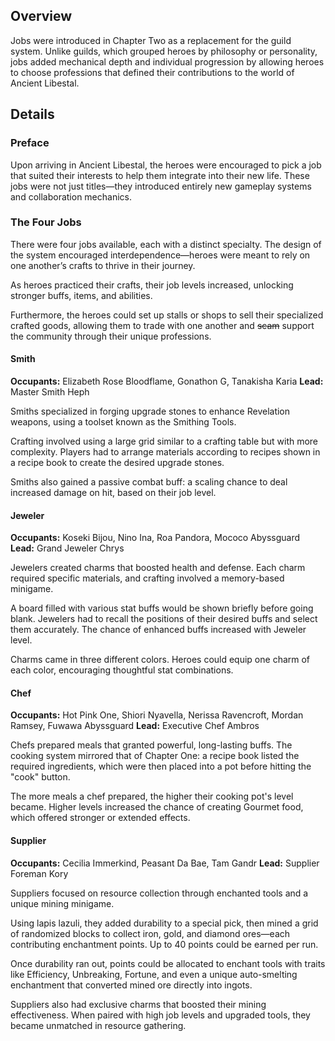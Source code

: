 <!-- title: Jobs -->
<!-- quote: 250 coins for one soup?! -->
<!-- chapters: 1 -->
<!-- images: (Jobs Overview) --->
<!-- model: false -->

## Overview

Jobs were introduced in Chapter Two as a replacement for the guild system. Unlike guilds, which grouped heroes by philosophy or personality, jobs added mechanical depth and individual progression by allowing heroes to choose professions that defined their contributions to the world of Ancient Libestal.

## Details

### Preface

Upon arriving in Ancient Libestal, the heroes were encouraged to pick a job that suited their interests to help them integrate into their new life. These jobs were not just titles—they introduced entirely new gameplay systems and collaboration mechanics.

### The Four Jobs

There were four jobs available, each with a distinct specialty. The design of the system encouraged interdependence—heroes were meant to rely on one another’s crafts to thrive in their journey.

As heroes practiced their crafts, their job levels increased, unlocking stronger buffs, items, and abilities.

Furthermore, the heroes could set up stalls or shops to sell their specialized crafted goods, allowing them to trade with one another and ~~scam~~ support the community through their unique professions.

#### Smith

**Occupants:** Elizabeth Rose Bloodflame, Gonathon G, Tanakisha Karia
**Lead:** Master Smith Heph

Smiths specialized in forging upgrade stones to enhance Revelation weapons, using a toolset known as the Smithing Tools.

Crafting involved using a large grid similar to a crafting table but with more complexity. Players had to arrange materials according to recipes shown in a recipe book to create the desired upgrade stones.

Smiths also gained a passive combat buff: a scaling chance to deal increased damage on hit, based on their job level.

#### Jeweler

**Occupants:** Koseki Bijou, Nino Ina, Roa Pandora, Mococo Abyssguard
**Lead:** Grand Jeweler Chrys

Jewelers created charms that boosted health and defense. Each charm required specific materials, and crafting involved a memory-based minigame.

A board filled with various stat buffs would be shown briefly before going blank. Jewelers had to recall the positions of their desired buffs and select them accurately. The chance of enhanced buffs increased with Jeweler level.

Charms came in three different colors. Heroes could equip one charm of each color, encouraging thoughtful stat combinations.

#### Chef

**Occupants:** Hot Pink One, Shiori Nyavella, Nerissa Ravencroft, Mordan Ramsey, Fuwawa Abyssguard
**Lead:** Executive Chef Ambros

Chefs prepared meals that granted powerful, long-lasting buffs. The cooking system mirrored that of Chapter One: a recipe book listed the required ingredients, which were then placed into a pot before hitting the "cook" button.

The more meals a chef prepared, the higher their cooking pot's level became. Higher levels increased the chance of creating Gourmet food, which offered stronger or extended effects.

#### Supplier

**Occupants:** Cecilia Immerkind, Peasant Da Bae, Tam Gandr
**Lead:** Supplier Foreman Kory

Suppliers focused on resource collection through enchanted tools and a unique mining minigame.

Using lapis lazuli, they added durability to a special pick, then mined a grid of randomized blocks to collect iron, gold, and diamond ores—each contributing enchantment points. Up to 40 points could be earned per run.

Once durability ran out, points could be allocated to enchant tools with traits like Efficiency, Unbreaking, Fortune, and even a unique auto-smelting enchantment that converted mined ore directly into ingots.

Suppliers also had exclusive charms that boosted their mining effectiveness. When paired with high job levels and upgraded tools, they became unmatched in resource gathering.

<!-- timestamps to add later -->
<!-- https://www.youtube.com/live/pEAXwijhfFY?si=4jbm3iseM7W5lCMp&t=16078 charm -->
